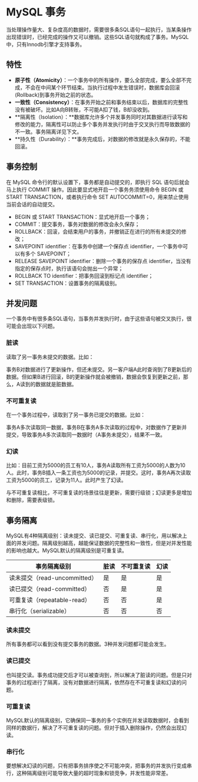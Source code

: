 # MySQL 事务

当处理操作量大、复杂度高的数据时，需要很多条SQL语句一起执行，当某条操作出现错误时，已经完成的操作又可以撤销。这些SQL语句就构成了事务。MySQL中，只有Innodb引擎才支持事务。

## 特性

- **原子性（Atomicity）**：一个事务中的所有操作，要么全部完成，要么全部不完成，不会在中间某个环节结束。当执行过程中发生错误时，数据库会回滚(Rollback)到事务开始之前的状态。
- **一致性（Consistency）**：在事务开始之前和事务结束以后，数据库的完整性没有被破坏。比如A向B转账，不可能A扣了钱，B却没收到。
- **隔离性（Isolation）：**数据库允许多个并发事务同时对其数据进行读写和修改的能力，隔离性可以防止多个事务并发执行时由于交叉执行而导致数据的不一致。事务隔离详见下文。
- **持久性（Durability）：**事务完成后，对数据的修改就是永久保存的，不能回滚。

## 事务控制

在 MySQL 命令行的默认设置下，事务都是自动提交的，即执行 SQL 语句后就会马上执行 COMMIT 操作。因此要显式地开启一个事务务须使用命令 BEGIN 或 START TRANSACTION，或者执行命令 SET AUTOCOMMIT=0，用来禁止使用当前会话的自动提交。

- BEGIN 或 START TRANSACTION：显式地开启一个事务；
- COMMIT：提交事务，事务对数据的修改会永久保存；
- ROLLBACK：回滚，会结束用户的事务，并撤销正在进行的所有未提交的修改；
- SAVEPOINT identifier：在事务中创建一个保存点 identifier，一个事务中可以有多个 SAVEPOINT；
- RELEASE SAVEPOINT identifier：删除一个事务的保存点 identifier，当没有指定的保存点时，执行该语句会抛出一个异常；
- ROLLBACK TO identifier：把事务回滚到标记点 identifier；
- SET TRANSACTION：设置事务的隔离级别。

## 并发问题

一个事务中有很多条SQL语句，当事务并发执行时，由于这些语句被交叉执行，很可能会出现以下问题。

### 脏读

读取了另一事务未提交的数据。比如：

事务B对数据进行了更新操作，但还未提交。另一客户端A此时查询到了B更新后的数据。但如果B进行回滚，B的更新操作就会被撤销，数据会恢复到更新之前，那么，A读到的数据就是脏数据。

### 不可重复读

在一个事务过程中，读取到了另一事务已提交的数据。比如：

事务A多次读取同一数据，事务B在事务A多次读取的过程中，对数据作了更新并提交，导致事务A多次读取同一数据时（A事务未提交），结果不一致。

### 幻读

比如：目前工资为5000的员工有10人，事务A读取所有工资为5000的人数为10人。此时，事务B插入一条工资也为5000的记录，并提交。这时，事务A再次读取工资为5000的员工，记录为11人。此时产生了幻读。

与不可重复读相比，不可重复读的场景往往是更新，需要行级锁；幻读更多是增加和删除，需要表级锁。

## 事务隔离

MySQL有4种隔离级别：读未提交、读已提交、可重复读、串行化，用以解决上面的并发问题。隔离级别越高，越能保证数据的完整性和一致性，但是对并发性能的影响也越大。MySQL默认的隔离级别是可重复读。

| 事务隔离级别                 | 脏读 | 不可重复读 | 幻读 |
| ---------------------------- | ---- | ---------- | ---- |
| 读未提交（read-uncommitted） | 是   | 是         | 是   |
| 读已提交（read-committed）   | 否   | 是         | 是   |
| 可重复读（repeatable-read）  | 否   | 否         | 是   |
| 串行化（serializable）       | 否   | 否         | 否   |

### 读未提交 

所有事务都可以看到没有提交事务的数据。3种并发问题都可能会发生。

### 读已提交

也叫提交读。事务成功提交后才可以被查询到，所以解决了脏读的问题。但是只对事务的过程进行了隔离，没有对数据进行隔离，依然存在不可重复读和幻读的问题。

### 可重复读

MySQL默认的隔离级别，它确保同一事务的多个实例在并发读取数据时，会看到同样的数据行，解决了不可重复读的问题。但对于插入删除操作，仍然会出现幻读。

### 串行化

要想解决幻读的问题，只有把事务排序使之不可能冲突，把事务的并发执行变成串行，这种隔离级别可能导致大量的超时现象和锁竞争，并发性能非常差。

